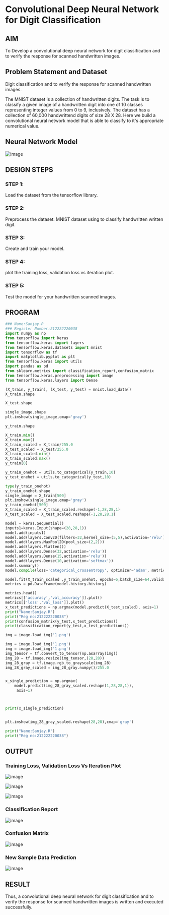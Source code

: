# Convolutional Deep Neural Network for Digit Classification

## AIM

To Develop a convolutional deep neural network for digit classification and to verify the response for scanned handwritten images.

## Problem Statement and Dataset
Digit classification and to verify the response for scanned handwritten images.

The MNIST dataset is a collection of handwritten digits. The task is to classify a given image of a handwritten digit into one of 10 classes representing integer values from 0 to 9, inclusively. The dataset has a collection of 60,000 handwrittend digits of size 28 X 28. Here we build a convolutional neural network model that is able to classify to it's appropriate numerical value.

## Neural Network Model

![image](https://github.com/sanjay3061/mnist-classification/assets/121215929/e4d81804-92d4-4618-9f76-38cda67147e2)


## DESIGN STEPS

### STEP 1:
Load the dataset from the tensorflow library.

### STEP 2:
Preprocess the dataset. MNIST dataset using to classify handwritten written digit.
### STEP 3:
Create and train your model.
### STEP 4:
plot the training loss, validation loss vs iteration plot.
### STEP 5:
Test the model for your handwritten scanned images.







## PROGRAM
```python
### Name:Sanjay.R
### Register Number:212222220038
import numpy as np
from tensorflow import keras
from tensorflow.keras import layers
from tensorflow.keras.datasets import mnist
import tensorflow as tf
import matplotlib.pyplot as plt
from tensorflow.keras import utils
import pandas as pd
from sklearn.metrics import classification_report,confusion_matrix
from tensorflow.keras.preprocessing import image
from tensorflow.keras.layers import Dense

(X_train, y_train), (X_test, y_test) = mnist.load_data()
X_train.shape

X_test.shape

single_image.shape
plt.imshow(single_image,cmap='gray')

y_train.shape

X_train.min()
X_train.max()
X_train_scaled = X_train/255.0
X_test_scaled = X_test/255.0
X_train_scaled.min()
X_train_scaled.max()
y_train[0]

y_train_onehot = utils.to_categorical(y_train,10)
y_test_onehot = utils.to_categorical(y_test,10)

type(y_train_onehot)
y_train_onehot.shape
single_image = X_train[500]
plt.imshow(single_image,cmap='gray')
y_train_onehot[500]
X_train_scaled = X_train_scaled.reshape(-1,28,28,1)
X_test_scaled = X_test_scaled.reshape(-1,28,28,1)

model = keras.Sequential()
inputs1=keras.Input(shape=(28,28,1))
model.add(inputs1)
model.add(layers.Conv2D(filters=32,kernel_size=(5,5),activation='relu'))
model.add(layers.MaxPool2D(pool_size=(2,2)))
model.add(layers.Flatten())
model.add(layers.Dense(32,activation='relu'))
model.add(layers.Dense(15,activation='relu'))
model.add(layers.Dense(10,activation='softmax'))
model.summary()
model.compile(loss='categorical_crossentropy', optimizer='adam', metrics=['accuracy'])

model.fit(X_train_scaled ,y_train_onehot, epochs=6,batch_size=64,validation_data=(X_test_scaled,y_test_onehot))
metrics = pd.DataFrame(model.history.history)

metrics.head()
metrics[['accuracy','val_accuracy']].plot()
metrics[['loss','val_loss']].plot()
x_test_predictions = np.argmax(model.predict(X_test_scaled), axis=1)
print("Name:Sanjay.R")
print("Reg no:212222220038")
print(confusion_matrix(y_test,x_test_predictions))
print(classification_report(y_test,x_test_predictions))

img = image.load_img('1.png')

img = image.load_img('1.png')
img = image.load_img('1.png')
img_tensor = tf.convert_to_tensor(np.asarray(img))
img_28 = tf.image.resize(img_tensor,(28,28))
img_28_gray = tf.image.rgb_to_grayscale(img_28)
img_28_gray_scaled = img_28_gray.numpy()/255.0


x_single_prediction = np.argmax(
    model.predict(img_28_gray_scaled.reshape(1,28,28,1)),
     axis=1)



print(x_single_prediction)


plt.imshow(img_28_gray_scaled.reshape(28,28),cmap='gray')

print("Name:Sanjay.R")
print("Reg no:212222220038")

```

## OUTPUT

### Training Loss, Validation Loss Vs Iteration Plot
![image](https://github.com/sanjay3061/mnist-classification/assets/121215929/579de983-b647-4b4e-941f-595afcb09868)

![image](https://github.com/sanjay3061/mnist-classification/assets/121215929/00d4fae5-ad4e-40a3-9f6d-90c79337ca2a)


![image](https://github.com/sanjay3061/mnist-classification/assets/121215929/284a556d-0995-459b-9a50-e20f3683a5e7)


### Classification Report

![image](https://github.com/sanjay3061/mnist-classification/assets/121215929/d3f08ca9-4c72-4f14-a4b5-98e81d9dcafe)

### Confusion Matrix

![image](https://github.com/sanjay3061/mnist-classification/assets/121215929/94e45f59-13ae-42d9-9280-76715554bc40)

### New Sample Data Prediction
![image](https://github.com/sanjay3061/mnist-classification/assets/121215929/4f36c2e3-adc4-4c0c-8250-ff92bc7ad9e4)


## RESULT
Thus, a convolutional deep neural network for digit classification and to verify the response for scanned handwritten images is written and executed successfully.
